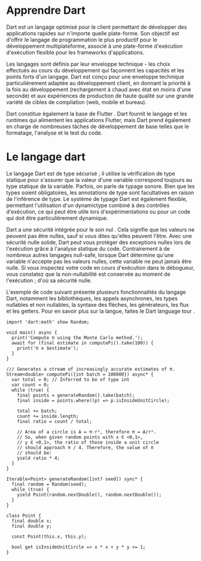 # Apprendre Dart

Dart est un langage optimisé pour le client permettant de développer des applications rapides sur n'importe quelle plate-forme. Son objectif est d'offrir le langage de programmation le plus productif pour le développement multiplateforme, associé à une plate-forme d'exécution d'exécution flexible pour les frameworks d'applications.

Les langages sont définis par leur enveloppe technique - les choix effectués au cours du développement qui façonnent les capacités et les points forts d'un langage. Dart est conçu pour une enveloppe technique particulièrement adaptée au développement client, en donnant la priorité à la fois au développement (rechargement à chaud avec état en moins d'une seconde) et aux expériences de production de haute qualité sur une grande variété de cibles de compilation (web, mobile et bureau).

Dart constitue également la base de Flutter . Dart fournit le langage et les runtimes qui alimentent les applications Flutter, mais Dart prend également en charge de nombreuses tâches de développement de base telles que le formatage, l'analyse et le test du code.

# Le langage dart

Le langage Dart est de type sécurisé ; il utilise la vérification de type statique pour s'assurer que la valeur d'une variable correspond toujours au type statique de la variable. Parfois, on parle de typage sonore. Bien que les types soient obligatoires, les annotations de type sont facultatives en raison de l'inférence de type. Le système de typage Dart est également flexible, permettant l'utilisation d'un dynamictype combiné à des contrôles d'exécution, ce qui peut être utile lors d'expérimentations ou pour un code qui doit être particulièrement dynamique.

Dart a une sécurité intégrée pour le son nul . Cela signifie que les valeurs ne peuvent pas être nulles, sauf si vous dites qu'elles peuvent l'être. Avec une sécurité nulle solide, Dart peut vous protéger des exceptions nulles lors de l'exécution grâce à l'analyse statique du code. Contrairement à de nombreux autres langages null-safe, lorsque Dart détermine qu'une variable n'accepte pas les valeurs nulles, cette variable ne peut jamais être nulle. Si vous inspectez votre code en cours d'exécution dans le débogueur, vous constatez que la non-nullabilité est conservée au moment de l'exécution ; d'où sa sécurité nulle.

L'exemple de code suivant présente plusieurs fonctionnalités du langage Dart, notamment les bibliothèques, les appels asynchrones, les types nullables et non nullables, la syntaxe des flèches, les générateurs, les flux et les getters. Pour en savoir plus sur la langue, faites le Dart language tour .

```
import 'dart:math' show Random;

void main() async {
  print('Compute π using the Monte Carlo method.');
  await for (final estimate in computePi().take(100)) {
    print('π ≅ $estimate');
  }
}

/// Generates a stream of increasingly accurate estimates of π.
Stream<double> computePi({int batch = 100000}) async* {
  var total = 0; // Inferred to be of type int
  var count = 0;
  while (true) {
    final points = generateRandom().take(batch);
    final inside = points.where((p) => p.isInsideUnitCircle);

    total += batch;
    count += inside.length;
    final ratio = count / total;

    // Area of a circle is A = π⋅r², therefore π = A/r².
    // So, when given random points with x ∈ <0,1>,
    // y ∈ <0,1>, the ratio of those inside a unit circle
    // should approach π / 4. Therefore, the value of π
    // should be:
    yield ratio * 4;
  }
}

Iterable<Point> generateRandom([int? seed]) sync* {
  final random = Random(seed);
  while (true) {
    yield Point(random.nextDouble(), random.nextDouble());
  }
}

class Point {
  final double x;
  final double y;

  const Point(this.x, this.y);

  bool get isInsideUnitCircle => x * x + y * y <= 1;
}
```
